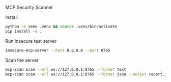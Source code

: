 MCP Security Scanner

Install
```bash
python -m venv .venv && source .venv/bin/activate
pip install -e .
```

Run insecure test server
```bash
insecure-mcp-server --host 0.0.0.0 --port 8765
```

Scan the server
```bash
mcp-scan scan --url ws://127.0.0.1:8765 --format text
mcp-scan scan --url ws://127.0.0.1:8765 --format json --output report.json
```


